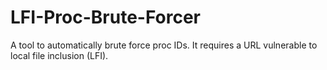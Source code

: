 # LFI-Proc-Brute-Forcer
A tool to automatically brute force proc IDs. It requires a URL vulnerable to local file inclusion (LFI). 

